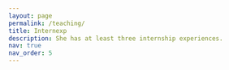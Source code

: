 ```yaml
---
layout: page
permalink: /teaching/
title: Internexp
description: She has at least three internship experiences. 
nav: true
nav_order: 5
---
```




